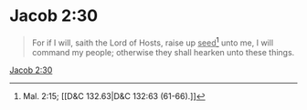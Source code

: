# Jacob 2:30

> For if I will, saith the Lord of Hosts, raise up <u>seed</u>[^a] unto me, I will command my people; otherwise they shall hearken unto these things.

[Jacob 2:30](https://www.churchofjesuschrist.org/study/scriptures/bofm/jacob/2?lang=eng&id=p30#p30)


[^a]: Mal. 2:15; [[D&C 132.63|D&C 132:63 (61-66).]]
